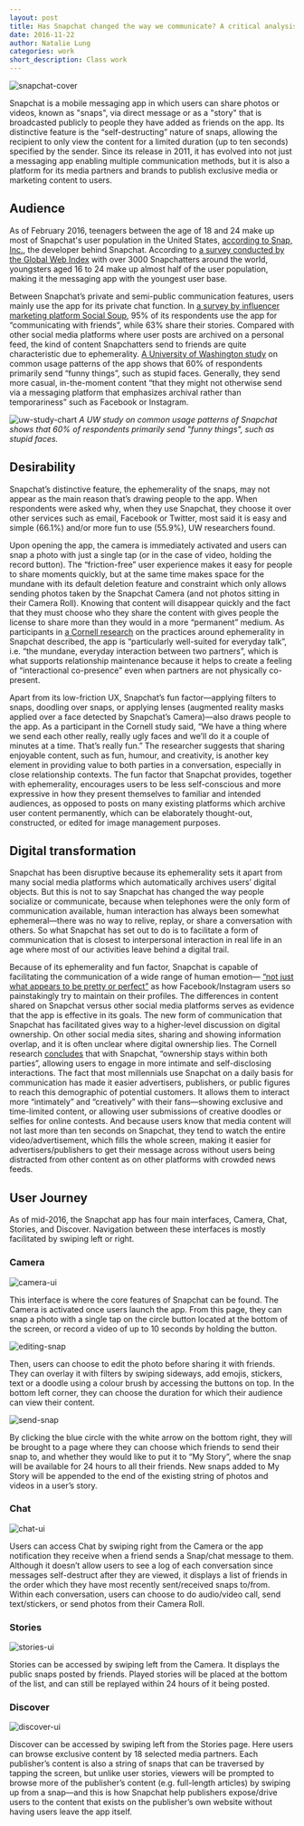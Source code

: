 ```yaml
---
layout: post
title: Has Snapchat changed the way we communicate? A critical analysis
date: 2016-11-22
author: Natalie Lung
categories: work
short_description: Class work
---
```

![snapchat-cover](https://natlungfy.files.wordpress.com/2016/11/snap-generation-a-guide-to-history-of-snapchat-garyvee.png)

Snapchat is a mobile messaging app in which users can share photos or videos, known as "snaps", via direct message or as a "story" that is broadcasted publicly to people they have added as friends on the app. Its distinctive feature is the “self-destructing” nature of snaps, allowing the recipient to only view the content for a limited duration (up to ten seconds) specified by the sender. Since its release in 2011, it has evolved into not just a messaging app enabling multiple communication methods, but it is also a platform for its media partners and brands to publish exclusive media or marketing content to users.

## Audience
As of February 2016, teenagers between the age of 18 and 24 make up most of Snapchat's user population in the United States, [according to Snap, Inc.](https://www.statista.com/statistics/326452/snapchat-age-group-usa), the developer behind Snapchat. According to [a survey conducted by the Global Web Index](https://www.globalwebindex.net/blog/snapchat-has-the-youngest-user-base) with over 3000 Snapchatters around the world, youngsters aged 16 to 24 make up almost half of the user population, making it the messaging app with the youngest user base.

Between Snapchat’s private and semi-public communication features, users mainly use the app for its private chat function. In [a survey by influencer marketing platform Social Soup](http://www.slideshare.net/SocialSoup/snapchat-research-understanding-the-users-of-snapchat-their-motivations-and-the-role-of-brands-in-this-emerging-platform), 95% of its respondents use the app for “communicating with friends”, while 63% share their stories. Compared with other social media platforms where user posts are archived on a personal feed, the kind of content Snapchatters send to friends are quite characteristic due to ephemerality. [A University of Washington study](https://homes.cs.washington.edu/~yoshi/papers/snapchat-FC2014.pdf) on common usage patterns of the app shows that 60% of respondents primarily send “funny things”, such as stupid faces. Generally, they send more casual, in-the-moment content “that they might not otherwise send via a messaging platform that emphasizes archival rather than temporariness” such as Facebook or Instagram.

![uw-study-chart](https://natlungfy.files.wordpress.com/2016/12/g1.png)
*A UW study on common usage patterns of Snapchat shows that 60% of respondents primarily send "funny things", such as stupid faces.*

## Desirability
Snapchat’s distinctive feature, the ephemerality of the snaps, may not appear as the main reason that’s drawing people to the app. When respondents were asked why, when they use Snapchat, they choose it over other services such as email, Facebook or Twitter, most said it is easy and simple (66.1%) and/or more fun to use (55.9%), UW researchers found.

Upon opening the app, the camera is immediately activated and users can snap a photo with just a single tap (or in the case of video, holding the record button). The “friction-free” user experience makes it easy for people to share moments quickly, but at the same time makes space for the mundane with its default deletion feature and constraint which only allows sending photos taken by the Snapchat Camera (and not photos sitting in their Camera Roll). Knowing that content will disappear quickly and the fact that they must choose who they share the content with gives people the license to share more than they would in a more “permanent” medium. As participants in [a Cornell research](http://www.binxu.org/snapchat_bx_manuscript.pdf) on the practices around ephemerality in Snapchat described, the app is “particularly well-suited for everyday talk”, i.e. “the mundane, everyday interaction between two partners”, which is what supports relationship maintenance because it helps to create a feeling of “interactional co-presence” even when partners are not physically co-present.

Apart from its low-friction UX, Snapchat’s fun factor—applying filters to snaps, doodling over snaps, or applying lenses (augmented reality masks applied over a face detected by Snapchat’s Camera)—also draws people to the app. As a participant in the Cornell study said, “We have a thing where we send each other really, really ugly faces and we’ll do it a couple of minutes at a time. That’s really fun.” The researcher suggests that sharing enjoyable content, such as fun, humour, and creativity, is another key element in providing value to both parties in a conversation, especially in close relationship contexts. The fun factor that Snapchat provides, together with ephemerality, encourages users to be less self-conscious and more expressive in how they present themselves to familiar and intended audiences, as opposed to posts on many existing platforms which archive user content permanently, which can be elaborately thought-out, constructed, or edited for image management purposes.
## Digital transformation
Snapchat has been disruptive because its ephemerality sets it apart from many social media platforms which automatically archives users’ digital objects. But this is not to say Snapchat has changed the way people socialize or communicate, because when telephones were the only form of communication available, human interaction has always been somewhat ephemeral—there was no way to relive, replay, or share a conversation with others. So what Snapchat has set out to do is to facilitate a form of communication that is closest to interpersonal interaction in real life in an age where most of our activities leave behind a digital trail.


Because of its ephemerality and fun factor, Snapchat is capable of facilitating the communication of a wide range of human emotion— [“not just what appears to be pretty or perfect”](https://www.snap.com/en-US/news/page/7/) as how Facebook/Instagram users so painstakingly try to maintain on their profiles. The differences in content shared on Snapchat versus other social media platforms serves as evidence that the app is effective in its goals. The new form of communication that Snapchat has facilitated gives way to a higher-level discussion on digital ownership. On other social media sites, sharing and showing information overlap, and it is often unclear where digital ownership lies. The Cornell research [concludes](http://www.cis.cornell.edu/cornell-research-study-shows-how-snapchat-changing-way-we-share-information) that with Snapchat, “ownership stays within both parties”, allowing users to engage in more intimate and self-disclosing interactions.
The fact that most millennials use Snapchat on a daily basis for communication has made it easier advertisers, publishers, or public figures to reach this demographic of potential customers. It allows them to interact more “intimately” and “creatively” with their fans—showing exclusive and time-limited content, or allowing user submissions of creative doodles or selfies for online contests. And because users know that media content will not last more than ten seconds on Snapchat, they tend to watch the entire video/advertisement, which fills the whole screen, making it easier for advertisers/publishers to get their message across without users being distracted from other content as on other platforms with crowded news feeds.
## User Journey
As of mid-2016, the Snapchat app has four main interfaces, Camera, Chat, Stories, and Discover. Navigation between these interfaces is mostly facilitated by swiping left or right.
### Camera
![camera-ui](https://natlungfy.files.wordpress.com/2016/11/s1-e1481124265264.png)

This interface is where the core features of Snapchat can be found. The Camera is activated once users launch the app. From this page, they can snap a photo with a single tap on the circle button located at the bottom of the screen, or record a video of up to 10 seconds by holding the button.

![editing-snap](https://natlungfy.files.wordpress.com/2016/11/s2-e1481124281482.png)

Then, users can choose to edit the photo before sharing it with friends. They can overlay it with filters by swiping sideways, add emojis, stickers, text or a doodle using a colour brush by accessing the buttons on top.
In the bottom left corner, they can choose the duration for which their audience can view their content.

![send-snap](https://natlungfy.files.wordpress.com/2016/11/s3_ink_li-e1481124292586.jpg)

By clicking the blue circle with the white arrow on the bottom right, they will be brought to a page where they can choose which friends to send their snap to, and whether they would like to put it to “My Story”, where the snap will be available for 24 hours to all their friends. New snaps added to My Story will be appended to the end of the existing string of photos and videos in a user’s story.
### Chat
![chat-ui](https://natlungfy.files.wordpress.com/2016/11/s4_ink_li-e1481124300834.jpg)

Users can access Chat by swiping right from the Camera or the app notification they receive when a friend sends a Snap/chat message to them. Although it doesn’t allow users to see a log of each conversation since messages self-destruct after they are viewed, it displays a list of friends in the order which they have most recently sent/received snaps to/from. Within each conversation, users can choose to do audio/video call, send text/stickers, or send photos from their Camera Roll.
### Stories
![stories-ui](https://natlungfy.files.wordpress.com/2016/11/s5_ink_li-e1481124308261.jpg)

Stories can be accessed by swiping left from the Camera. It displays the public snaps posted by friends. Played stories will be placed at the bottom of the list, and can still be replayed within 24 hours of it being posted.
### Discover
![discover-ui](https://natlungfy.files.wordpress.com/2016/11/s6-e1481124318499.png)

Discover can be accessed by swiping left from the Stories page. Here users can browse exclusive content by 18 selected media partners. Each publisher’s content is also a string of snaps that can be traversed by tapping the screen, but unlike user stories, viewers will be prompted to browse more of the publisher’s content (e.g. full-length articles) by swiping up from a snap—and this is how Snapchat help publishers expose/drive users to the content that exists on the publisher’s own website without having users leave the app itself.